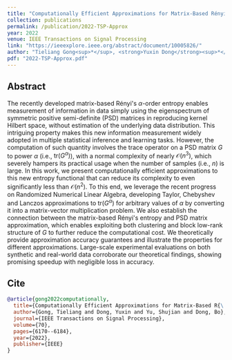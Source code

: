```yaml
---
title: "Computationally Efficient Approximations for Matrix-Based Rényi's Entropy"
collection: publications
permalink: /publication/2022-TSP-Approx
year: 2022
venue: IEEE Transactions on Signal Processing
link: "https://ieeexplore.ieee.org/abstract/document/10005826/"
author: "Tieliang Gong<sup>*</sup>, <strong>Yuxin Dong</strong><sup>*</sup>, Shujian Yu, Bo Dong"
pdf: "2022-TSP-Approx.pdf"
---
```


## Abstract

The recently developed matrix-based Rényi's $\alpha$-order entropy enables measurement of information in data simply using the eigenspectrum of symmetric positive semi-definite (PSD) matrices in reproducing kernel Hilbert space, without estimation of the underlying data distribution. This intriguing property makes this new information measurement widely adopted in multiple statistical inference and learning tasks. However, the computation of such quantity involves the trace operator on a PSD matrix $G$ to power $\alpha$ (i.e., $\mathrm{tr}(G^\alpha)$), with a normal complexity of nearly $\mathcal{O}(n^3)$, which severely hampers its practical usage when the number of samples (i.e., $n$) is large. In this work, we present computationally efficient approximations to this new entropy functional that can reduce its complexity to even significantly less than $\mathcal{O}(n^2)$. To this end, we leverage the recent progress on Randomized Numerical Linear Algebra, developing Taylor, Chebyshev and Lanczos approximations to $\mathrm{tr}(G^\alpha)$ for arbitrary values of $\alpha$ by converting it into a matrix-vector multiplication problem. We also establish the connection between the matrix-based Rényi's entropy and PSD matrix approximation, which enables exploiting both clustering and block low-rank structure of $G$ to further reduce the computational cost. We theoretically provide approximation accuracy guarantees and illustrate the properties for different approximations. Large-scale experimental evaluations on both synthetic and real-world data corroborate our theoretical findings, showing promising speedup with negligible loss in accuracy.

## Cite

```bibtex
@article{gong2022computationally,
  title={Computationally Efficient Approximations for Matrix-Based R{\'e}nyi's Entropy},
  author={Gong, Tieliang and Dong, Yuxin and Yu, Shujian and Dong, Bo},
  journal={IEEE Transactions on Signal Processing},
  volume={70},
  pages={6170--6184},
  year={2022},
  publisher={IEEE}
}
```

